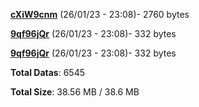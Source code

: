 [**cXiW9cnm**](/data/cXiW9cnm.txt) (26/01/23 - 23:08)- 2760 bytes

[**9qf96jQr**](/data/9qf96jQr.txt) (26/01/23 - 23:08)- 332 bytes

[**9qf96jQr**](/data/9qf96jQr.txt) (26/01/23 - 23:08)- 332 bytes

**Total Datas**: 6545

**Total Size**: 38.56 MB / 38.6 MB